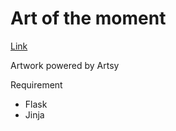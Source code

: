 # Art of the moment

[Link](https://goo.gl/goAYis)


Artwork powered by Artsy



Requirement
- Flask
- Jinja
